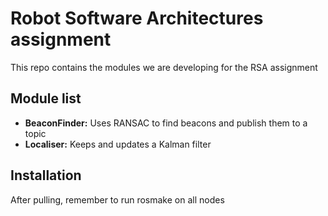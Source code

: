 # Robot Software Architectures assignment

This repo contains the modules we are developing for the RSA assignment

## Module list
 * __BeaconFinder:__ Uses RANSAC to find beacons and publish them to a topic
 * __Localiser:__ Keeps and updates a Kalman filter

## Installation
After pulling, remember to run rosmake on all nodes

